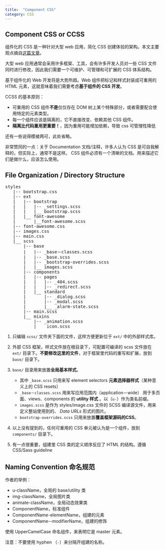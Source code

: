 ```yaml
---
title:  "Component CSS"
category: CSS
---
```

## Component CSS or CCSS

组件化的 CSS 是一种针对大型 web 应用，简化 CSS 创建体验的架构。本文主要观点摘自[这篇文章](http://www.sitepoint.com/introducing-ccss-component-css/)。

大型 web 应用通常会采用许多框架、工具，会有许多开发人员对一些 CSS 文件同时进行修改，因此我们需要一个可维护、可管理和可扩展的 CSS 体系结构。

基于组件化的 Web 开发将是大势所趋。Web 组件把标记和样式封装成可重用的 HTML 元素，这就意味着我们需要考虑**基于组件的 CSS 开发**。

CCSS 的基本原则：

+ 可重用的 CSS 组件**不是**仅仅存在 DOM 树上某个特殊部分，或者需要配合使用特定的元素类型。
+ 每一个组件应该是隔离的，它不直接改变、依赖其他 CSS 组件。
+ **隔离比代码重用更重要！**，因为重用可能增加依赖，导致 css 可管理性降低

还有一些说得模棱两可，此处省略。

<!--more-->

非常赞同的一点：关于 Documentation 文档/注释，许多人认为 CSS 是可自我解释的，但实际上，通常不是这样。 <span class="blue-text">CSS 组件必须有一个清晰的文档，用来描述它们是做什么，应该怎么使用</span>。

## File Organization / Directory Structure

<pre>
styles
   |-- bootstrap.css
   |-- ext
   |   |-- bootstrap
   |   |   |-- _settings.scss
   |   |   |__ bootstrap.scss
   |   |__ font-awesome
   |       |__font-awesome.scss
   |-- font-awesome.css
   |-- images.css
   |-- main.css
   |__ scss
       |-- base
       |   |-- _base－classes.scss
       |   |-- _base.scss
       |   |-- _bootstrap-overrides.scss
       |   |__ images.scss
       |-- components
       |   |-- pages
       |   |   |-- _404.scss
       |   |   |-- _redirect.scss
       |   |__ standard
       |       |-- _dialog.scss
       |       |-- _modal.scss
       |       |__ _alarm-state.scss
       |-- main.scss
       |__ mixins
           |-- _animation.scss
           |__ _icon.scss
</pre>

1. 只编辑 `scss/` 文件夹下面的文件，这样方便更新位于 `ext/` 中的外部样式库。
2. 外部 CSS 框架，样式文件放在根目录下，可配置可编译的 scss 文件放在 `ext/` 目录下。**不要修改这里的文件**，对于框架里代码的重写和扩展，放到 `base/` 目录下。
3. `base/` 目录用来放置**全局基本样式**。

    + 其中 `_base.scss` 只用来写 element selectors **元素选择器样式**（某种意义上的 CSS resets）
    + `_base－classes.scss` 用来写应用范围内（application－wide） 用于多页面、views、components 的 **utility 样式** 。以（`u-`）作为类名前缀。
    + `images.scss` 是作为 styles/image.css 文件的 SCSS 编译源文件，用来定义整站使用到的、 _Data URLs_ 形式的图片。
    + `bootstrap-overrides.scss` 只用来放置**覆盖框架源码的CSS**。

4. 以上没有提到的，任何可重用的 CSS 单元被认为是一个组件，放到 `components/` 目录下。
5. 有一点很重要，组建里 CSS 类的定义顺序反应了 HTML 的结构。遵循 CSS/Sass guideline

## Naming Convention 命名规范

作者的举例：

+ u-className，全局的 base/utility 类
+ img-className，全局图片类
+ animate-className，全局动态效果类
+ ComponentName，标准组件
+ ComponentName-elementName，组建的元素
+ ComponentName--modifierName，组建的修饰

使用 UpperCamelCase 命名组件，来表明它是 master 元素。

注意：不要使用 hyphen （`-`）来分隔开组建的名称。
